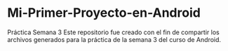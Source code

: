 # Mi-Primer-Proyecto-en-Android
Práctica Semana 3
Este repositorio fue creado con el fin de compartir los archivos generados para la práctica de la semana 3 del curso de Android.
